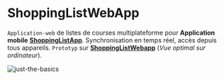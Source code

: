 # ShoppingListWebApp
`Application-web` de listes de courses multiplateforme pour **Application mobile** **[ShoppingListApp](https://github.com/paguielng/ShoppingListApp/)**. Synchronisation en temps réel, accès depuis tous appareils. 
`Prototyp` sur **[ShoppingListWebapp](https://shoppiweb.netlify.app/)** 
(*Vue optimal sur ordinateur*).

![just-the-basics](https://github.com/paguielng/ShoppingListCloud/blob/main/images/shopplistapp.jpg)

